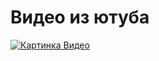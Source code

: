 # Видео из ютуба

[![Картинка Видео](https://bigpicture.ru/wp-content/uploads/2017/11/main36.jpg)](https://www.youtube.com/watch?v=3paqSjbL2Lo)


